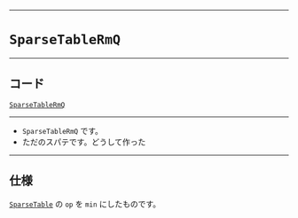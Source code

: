 _____

# `SparseTableRmQ`

_____

## コード

[`SparseTableRmQ`](https://github.com/titan-23/Library_py/blob/main/DataStructures/SparseTable/SparseTableRmQ.py)
<!-- code=https://github.com/titan-23/Library_py/blob/main/DataStructures\SparseTable\SparseTableRmQ.py -->

_____

- `SparseTableRmQ` です。
- ただのスパテです。どうして作った

_____

## 仕様

[`SparseTable`](./SparseTable_.md) の `op` を `min` にしたものです。

